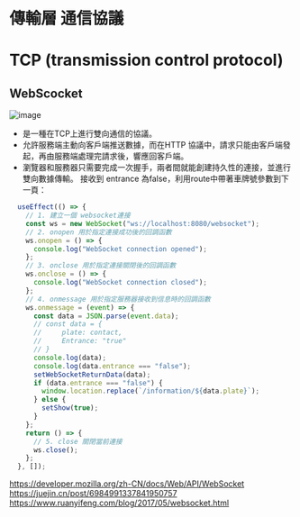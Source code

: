 # 傳輸層 通信協議

# TCP (transmission control protocol)

## WebScocket
![image](https://user-images.githubusercontent.com/79159894/236581730-3fa5216d-da33-488d-be94-5e3e9473149d.png)
- 是一種在TCP上進行雙向通信的協議。
- 允許服務端主動向客戶端推送數據，而在HTTP 協議中，請求只能由客戶端發起，再由服務端處理完請求後，響應回客戶端。
- 瀏覽器和服務器只需要完成一次握手，兩者間就能創建持久性的連接，並進行雙向數據傳輸。
接收到 entrance 為false，利用route中帶著車牌號參數到下一頁：
```javascript
  useEffect(() => {
    // 1. 建立一個 websocket連接
    const ws = new WebSocket("ws://localhost:8080/websocket");
    // 2. onopen 用於指定連接成功後的回調函數
    ws.onopen = () => {
      console.log("WebSocket connection opened");
    };
    // 3. onclose 用於指定連接關閉後的回調函數
    ws.onclose = () => {
      console.log("WebSocket connection closed");
    };
    // 4. onmessage 用於指定服務器接收到信息時的回調函數
    ws.onmessage = (event) => {
      const data = JSON.parse(event.data);
      // const data = {
      //     plate: contact,
      //     Entrance: "true"
      // }
      console.log(data);
      console.log(data.entrance === "false");
      setWebSocketReturnData(data);
      if (data.entrance === "false") {
        window.location.replace(`/information/${data.plate}`);
      } else {
        setShow(true);
      }
    };
    return () => {
      // 5. close 關閉當前連接
      ws.close();
    };
  }, []);
```  
https://developer.mozilla.org/zh-CN/docs/Web/API/WebSocket   
https://juejin.cn/post/6984991337841950757   
https://www.ruanyifeng.com/blog/2017/05/websocket.html
